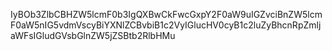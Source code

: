 IyBOb3ZlbCBHZW5lcmF0b3IgQXBwCkFwcGxpY2F0aW9uIGZvciBnZW5lcmF0aW5nIG5vdmVscyBiYXNlZCBvbiB1c2VyIGlucHV0cyB1c2luZyBhcnRpZmljaWFsIGludGVsbGlnZW5jZSBtb2RlbHMu